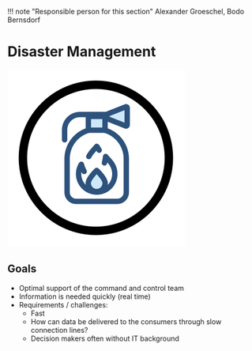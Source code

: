 !!! note "Responsible person for this section"
    Alexander Groeschel, Bodo Bernsdorf

# Disaster Management

![Disaster Management Icon](img/scen-disaster.svg)

## Goals

- Optimal support of the command and control team
- Information is needed quickly (real time)
- Requirements / challenges:
    - Fast
    - How can data be delivered to the consumers through slow connection lines?
    - Decision makers often without IT background